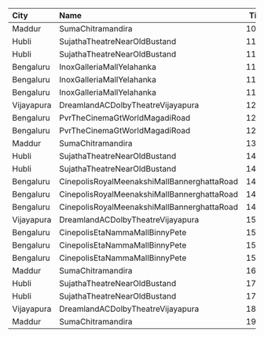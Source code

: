 | City       | Name                                        |  Time | Type       | Price | Capacity | Booked |
| :--------- | :------------------------------------------ | ----: | :--------- | ----: | -------: | -----: |
| Maddur     | SumaChitramandira                           | 10:30 | FirstClass |  101₹ |      600 |    300 |
| Hubli      | SujathaTheatreNearOldBustand                | 11:30 | Balcony    |  130₹ |      289 |     90 |
| Hubli      | SujathaTheatreNearOldBustand                | 11:30 | DCircle    |  100₹ |      558 |    138 |
| Bengaluru  | InoxGalleriaMallYelahanka                   | 11:40 | Club       |  130₹ |       35 |      0 |
| Bengaluru  | InoxGalleriaMallYelahanka                   | 11:40 | Executive  |  112₹ |       63 |      0 |
| Bengaluru  | InoxGalleriaMallYelahanka                   | 11:40 | Royale     |  230₹ |        3 |      0 |
| Vijayapura | DreamlandACDolbyTheatreVijayapura           | 12:00 | Balcony    |  150₹ |      168 |     88 |
| Bengaluru  | PvrTheCinemaGtWorldMagadiRoad               | 12:35 | Recliner   |  200₹ |        8 |      2 |
| Bengaluru  | PvrTheCinemaGtWorldMagadiRoad               | 12:35 | Classic    |  112₹ |       96 |      4 |
| Maddur     | SumaChitramandira                           | 13:30 | FirstClass |  101₹ |      600 |    300 |
| Hubli      | SujathaTheatreNearOldBustand                | 14:30 | Balcony    |  130₹ |      289 |     90 |
| Hubli      | SujathaTheatreNearOldBustand                | 14:30 | DCircle    |  100₹ |      558 |    138 |
| Bengaluru  | CinepolisRoyalMeenakshiMallBannerghattaRoad | 14:35 | Normal     |  130₹ |       13 |      0 |
| Bengaluru  | CinepolisRoyalMeenakshiMallBannerghattaRoad | 14:35 | Executive  |  130₹ |       35 |      3 |
| Bengaluru  | CinepolisRoyalMeenakshiMallBannerghattaRoad | 14:35 | Premium    |  130₹ |       15 |      2 |
| Vijayapura | DreamlandACDolbyTheatreVijayapura           | 15:00 | Balcony    |  150₹ |      168 |     88 |
| Bengaluru  | CinepolisEtaNammaMallBinnyPete              | 15:20 | Normal     |  110₹ |        5 |      0 |
| Bengaluru  | CinepolisEtaNammaMallBinnyPete              | 15:20 | Executive  |  110₹ |       41 |      0 |
| Bengaluru  | CinepolisEtaNammaMallBinnyPete              | 15:20 | Premium    |  110₹ |       23 |      2 |
| Maddur     | SumaChitramandira                           | 16:30 | FirstClass |  101₹ |      600 |    300 |
| Hubli      | SujathaTheatreNearOldBustand                | 17:30 | Balcony    |  130₹ |      289 |     90 |
| Hubli      | SujathaTheatreNearOldBustand                | 17:30 | DCircle    |  100₹ |      558 |    138 |
| Vijayapura | DreamlandACDolbyTheatreVijayapura           | 18:00 | Balcony    |  150₹ |      168 |     88 |
| Maddur     | SumaChitramandira                           | 19:30 | FirstClass |  101₹ |      600 |    300 |